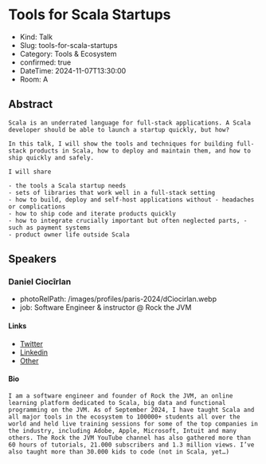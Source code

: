 # Tools for Scala Startups

- Kind: Talk
- Slug: tools-for-scala-startups
- Category: Tools & Ecosystem
- confirmed: true
- DateTime: 2024-11-07T13:30:00
- Room: A

## Abstract

```
Scala is an underrated language for full-stack applications. A Scala developer should be able to launch a startup quickly, but how?

In this talk, I will show the tools and techniques for building full-stack products in Scala, how to deploy and maintain them, and how to ship quickly and safely.

I will share

- the tools a Scala startup needs
- sets of libraries that work well in a full-stack setting
- how to build, deploy and self-host applications without - headaches or complications
- how to ship code and iterate products quickly
- how to integrate crucially important but often neglected parts, - such as payment systems
- product owner life outside Scala
```

## Speakers

### Daniel Ciocîrlan

- photoRelPath: /images/profiles/paris-2024/dCiocirlan.webp
- job: Software Engineer & instructor @ Rock the JVM

#### Links

- [Twitter](https://twitter.com/rockthejvm)
- [Linkedin](https://www.linkedin.com/in/danielciocirlan)
- [Other](https://rockthejvm.com/)

#### Bio

```
I am a software engineer and founder of Rock the JVM, an online learning platform dedicated to Scala, big data and functional programming on the JVM. As of September 2024, I have taught Scala and all major tools in the ecosystem to 100000+ students all over the world and held live training sessions for some of the top companies in the industry, including Adobe, Apple, Microsoft, Intuit and many others. The Rock the JVM YouTube channel has also gathered more than 60 hours of tutorials, 21.000 subscribers and 1.3 million views. I’ve also taught more than 30.000 kids to code (not in Scala, yet…)
```
